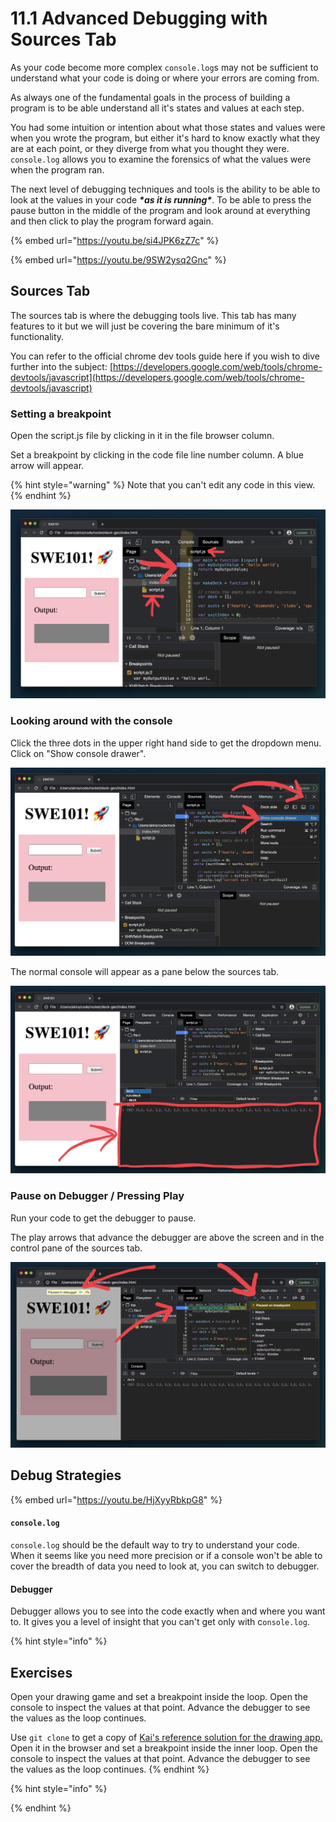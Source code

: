 # 11.1 Advanced Debugging with Sources Tab

As your code become more complex `console.log`s may not be sufficient to understand what your code is doing or where your errors are coming from.

As always one of the fundamental goals in the process of building a program is to be able understand all it's states and values at each step.

You had some intuition or intention about what those states and values were when you wrote the program, but either it's hard to know exactly what they are at each point, or they diverge from what you thought they were. `console.log` allows you to examine the forensics of what the values were when the program ran.

The next level of debugging techniques and tools is the ability to be able to look at the values in your code _**\*as it is running\***_. To be able to press the pause button in the middle of the program and look around at everything and then click to play the program forward again.

{% embed url="https://youtu.be/si4JPK6zZ7c" %}



{% embed url="https://youtu.be/9SW2ysq2Gnc" %}

## Sources Tab

The sources tab is where the debugging tools live. This tab has many features to it but we will just be covering the bare minimum of it's functionality.

You can refer to the official chrome dev tools guide here if you wish to dive further into the subject: [https://developers.google.com/web/tools/chrome-devtools/javascript](https://developers.google.com/web/tools/chrome-devtools/javascript)

### Setting a breakpoint

Open the script.js file by clicking in it in the file browser column. 

Set a breakpoint by clicking in the code file line number column. A blue arrow will appear.

{% hint style="warning" %}
Note that you can't edit any code in this view.
{% endhint %}



![](../.gitbook/assets/screen-shot-2020-09-04-at-6.26.25-pm.jpg)

### Looking around with the console

Click the three dots in the upper right hand side to get the dropdown menu. Click on "Show console drawer".

![](../.gitbook/assets/screen-shot-2020-09-04-at-6.26.57-pm.jpg)

The normal console will appear as a pane below the sources tab.

![](../.gitbook/assets/screen-shot-2020-09-04-at-6.27.27-pm.jpg)

### Pause on Debugger / Pressing Play

Run your code to get the debugger to pause.

The play arrows that advance the debugger are above the screen and in the control pane of the sources tab. 

![](../.gitbook/assets/screen-shot-2020-09-04-at-6.37.45-pm.jpg)

## Debug Strategies

{% embed url="https://youtu.be/HjXyyRbkpG8" %}



#### `console.log`

`console.log` should be the default way to try to understand your code. When it seems like you need more precision or if a console won't be able to cover the breadth of data you need to look at, you can switch to debugger. 

#### Debugger

Debugger allows you to see into the code exactly when and where you want to. It gives you a level of insight that you can't get only with c`onsole.log`.



{% hint style="info" %}
## Exercises

Open your drawing game and set a breakpoint inside the loop. Open the console to inspect the values at that point. Advance the debugger to see the values as the loop continues.

Use `git clone` to get a copy of [Kai's reference solution for the drawing app. ](https://github.com/kai-rocket/swe101-drawing)Open it in the browser and set a breakpoint inside the inner loop. Open the console to inspect the values at that point. Advance the debugger to see the values as the loop continues.
{% endhint %}

{% hint style="info" %}

{% endhint %}

